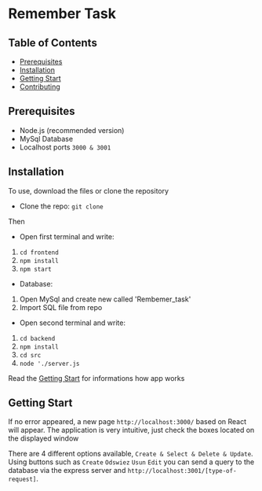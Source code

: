 # Remember Task
 
## Table of Contents
- [Prerequisites](#prerequisites)
- [Installation](#installation)
- [Getting Start](#getting-start)
- [Contributing](#contributing)

## Prerequisites
- Node.js (recommended version)
- MySql Database
- Localhost ports ``3000 & 3001``

## Installation 

To use, download the files or clone the repository

- Clone the repo: ``git clone ``

Then

- Open first terminal and write:
1. ``cd frontend``
2. ``npm install``
3. ``npm start``

- Database:
1. Open MySql and create new called 'Rembemer_task'
2. Import SQL file from repo

- Open second terminal and write:
1. ``cd backend``
2. ``npm install``
3. ``cd src``
4. ``node './server.js`` 

Read the [Getting Start](#getting-start) for informations how app works

## Getting Start

If no error appeared, a new page ``http://localhost:3000/`` based on React will appear. The application is very intuitive, just check the boxes located on the displayed window 

There are 4 different options available, ``Create & Select & Delete & Update``.<br/>
Using buttons such as ``Create`` ``Odswiez`` ``Usun`` ``Edit`` you can send a query to the database via the express server and ``http://localhost:3001/[type-of-request]``.
